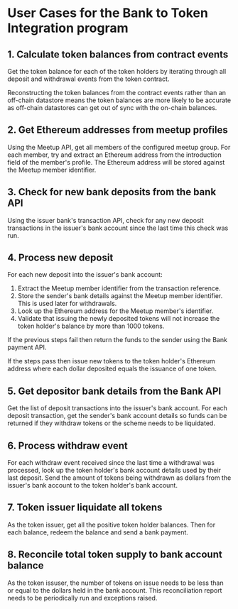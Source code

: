 # User Cases for the Bank to Token Integration program

## 1. Calculate token balances from contract events
Get the token balance for each of the token holders by iterating through all deposit and withdrawal events from the token contract.

Reconstructing the token balances from the contract events rather than an off-chain datastore means the token balances are more likely to be accurate as off-chain datastores can get out of sync with the on-chain balances.

## 2. Get Ethereum addresses from meetup profiles
Using the Meetup API, get all members of the configured meetup group. For each member, try and extract an Ethereum address from the introduction field of the member's profile. The Ethereum address will be stored against the Meetup member identifier.

## 3. Check for new bank deposits from the bank API
Using the issuer bank's transaction API, check for any new deposit transactions in the issuer's bank account since the last time this check was run.

## 4. Process new deposit
For each new deposit into the issuer's bank account:
1. Extract the Meetup member identifier from the transaction reference.
2. Store the sender's bank details against the Meetup member identifier. This is used later for withdrawals.
3. Look up the Ethereum address for the Meetup member's identifier.
4. Validate that issuing the newly deposited tokens will not increase the token holder's balance by more than 1000 tokens.

If the previous steps fail then return the funds to the sender using the Bank payment API.

If the steps pass then issue new tokens to the token holder's Ethereum address where each dollar deposited equals the issuance of one token.

## 5. Get depositor bank details from the Bank API
Get the list of deposit transactions into the issuer's bank account. For each deposit transaction, get the sender's bank account details so funds can be returned if they withdraw tokens or the scheme needs to be liquidated. 

## 6. Process withdraw event
For each withdraw event received since the last time a withdrawal was processed, look up the token holder's bank account details used by their last deposit. Send the amount of tokens being withdrawn as dollars from the issuer's bank account to the token holder's bank account. 

## 7. Token issuer liquidate all tokens
As the token issuer, get all the positive token holder balances. Then for each balance, redeem the balance and send a bank payment.

## 8. Reconcile total token supply to bank account balance
As the token issuser, the number of tokens on issue needs to be less than or equal to the dollars held in the bank account. This reconciliation report needs to be periodically run and exceptions raised.
